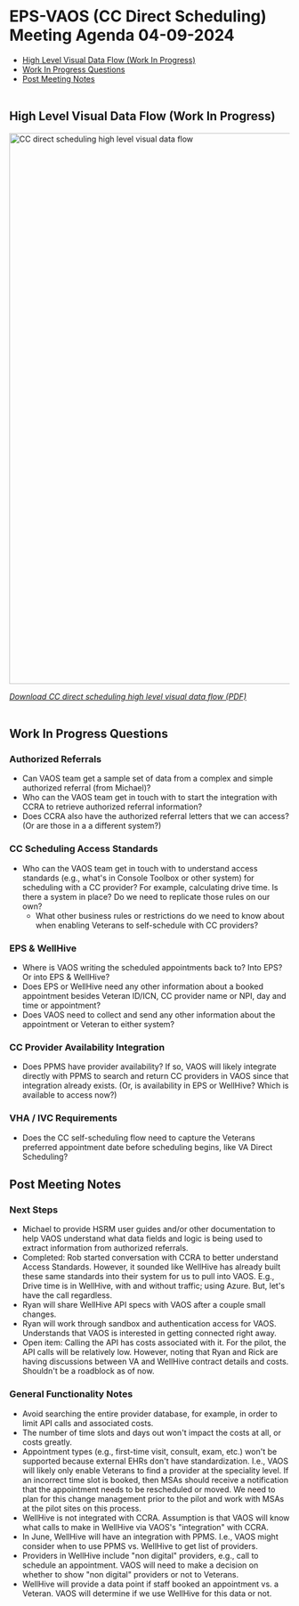 # EPS-VAOS (CC Direct Scheduling) Meeting Agenda 04-09-2024

- [High Level Visual Data Flow (Work In Progress)](#high-level-visual-data-flow-work-in-progress)
- [Work In Progress Questions](#work-in-progress-questions)
- [Post Meeting Notes](#post-meeting-notes)</br></br>

## High Level Visual Data Flow (Work In Progress)

<img src="https://github.com/department-of-veterans-affairs/va.gov-team/assets/101129355/2eb49cf2-f962-45b3-b6fc-123740373990" alt="CC direct scheduling high level visual data flow" style="width:990px;"/>

[*Download CC direct scheduling high level visual data flow (PDF)*](https://github.com/department-of-veterans-affairs/va.gov-team/files/14899620/CC.direct.scheduling.high.level.visual.data.flow_2024-04-08_00-45-22.pdf)</br></br>

## Work In Progress Questions

### Authorized Referrals 

- Can VAOS team get a sample set of data from a complex and simple authorized referral (from Michael)?
- Who can the VAOS team get in touch with to start the integration with CCRA to retrieve authorized referral information?
- Does CCRA also have the authorized referral letters that we can access? (Or are those in a a different system?)

### CC Scheduling Access Standards

- Who can the VAOS team get in touch with to understand access standards (e.g., what's in Console Toolbox or other system) for scheduling with a CC provider? For example, calculating drive time. Is there a system in place? Do we need to replicate those rules on our own?
     - What other business rules or restrictions do we need to know about when enabling Veterans to self-schedule with CC providers?

### EPS & WellHive

- Where is VAOS writing the scheduled appointments back to? Into EPS? Or into EPS & WellHive? 
- Does EPS or WellHive need any other information about a booked appointment besides Veteran ID/ICN, CC provider name or NPI, day and time or appointment?
- Does VAOS need to collect and send any other information about the appointment or Veteran to either system? 

### CC Provider Availability Integration   

- Does PPMS have provider availability? If so, VAOS will likely integrate directly with PPMS to search and return CC providers in VAOS since that integration already exists. (Or, is availability in EPS or WellHive? Which is available to access now?) 

### VHA / IVC Requirements

- Does the CC self-scheduling flow need to capture the Veterans preferred appointment date before scheduling begins, like VA Direct Scheduling?

## Post Meeting Notes

### Next Steps 

- Michael to provide HSRM user guides and/or other documentation to help VAOS understand what data fields and logic is being used to extract information from authorized referrals. 
- Completed: Rob started conversation with CCRA to better understand Access Standards. However, it sounded like WellHive has already built these same standards into their system for us to pull into VAOS. E.g., Drive time is in WellHive, with and without traffic; using Azure. But, let's have the call regardless.
- Ryan will share WellHive API specs with VAOS after a couple small changes.
- Ryan will work through sandbox and authentication access for VAOS. Understands that VAOS is interested in getting connected right away.
- Open item: Calling the API has costs associated with it. For the pilot, the API calls will be relatively low. However, noting that Ryan and Rick are having discussions between VA and WellHive contract details and costs. Shouldn't be a roadblock as of now. 

### General Functionality Notes

- Avoid searching the entire provider database, for example, in order to limit API calls and associated costs.
- The number of time slots and days out won't impact the costs at all, or costs greatly.
- Appointment types (e.g., first-time visit, consult, exam, etc.) won't be supported because external EHRs don't have standardization. I.e., VAOS will likely only enable Veterans to find a provider at the speciality level. If an incorrect time slot is booked, then MSAs should receive a notification that the appointment needs to be rescheduled or moved. We need to plan for this change management prior to the pilot and work with MSAs at the pilot sites on this process.
- WellHive is not integrated with CCRA. Assumption is that VAOS will know what calls to make in WellHive via VAOS's "integration" with CCRA.
- In June, WellHive will have an integration with PPMS. I.e., VAOS might consider when to use PPMS vs. WellHive to get list of providers.
- Providers in WellHive include "non digital" providers, e.g., call to schedule an appointment. VAOS will need to make a decision on whether to show "non digital" providers or not to Veterans.
- WellHive will provide a data point if staff booked an appointment vs. a Veteran. VAOS will determine if we use WellHive for this data or not.
  
